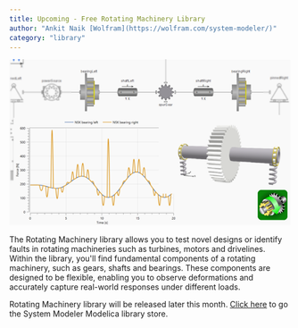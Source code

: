 ```yaml
---
title: Upcoming - Free Rotating Machinery Library
author: "Ankit Naik [Wolfram](https://wolfram.com/system-modeler/)"
category: "library"
---
```

![Alt text](SystemModeler_RotatingMachinery.png 'Rotating Machinery library')

The Rotating Machinery library allows you to test novel designs or identify faults in rotating machineries such as turbines, motors and drivelines. Within the library, you'll find fundamental components of a rotating machinery, such as gears, shafts and bearings. These components are designed to be flexible, enabling you to observe deformations and accurately capture real-world responses under different loads.

Rotating Machinery library will be released later this month. [Click here](https://www.wolfram.com/system-modeler/libraries) to go the System Modeler Modelica library store.
